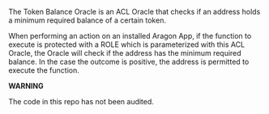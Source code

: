 The Token Balance Oracle is an ACL Oracle that checks if an address holds a minimum required balance of a certain token.

When performing an action on an installed Aragon App, if the function to execute is protected with a ROLE which is parameterized with this ACL Oracle, the Oracle will check if the address has the minimum required balance. In the case the outcome is positive, the address is permitted to execute the function.

**WARNING**

The code in this repo has not been audited.
